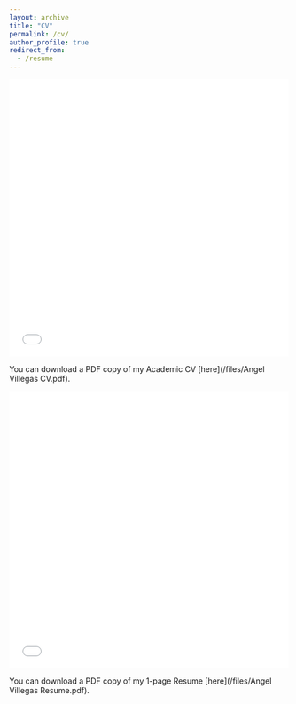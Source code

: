 ```yaml
---
layout: archive
title: "CV"
permalink: /cv/
author_profile: true
redirect_from:
  - /resume
---
```


<iframe src="/files/Angel Villegas CV.pdf" width="100%" height="500" frameborder="no" border="0" marginwidth="0" marginheight="0"></iframe>

You can download a PDF copy of my Academic CV [here](/files/Angel Villegas CV.pdf).

<iframe src="/files/Angel Villegas Resume.pdf" width="100%" height="500" frameborder="no" border="0" marginwidth="0" marginheight="0"></iframe>

You can download a PDF copy of my 1-page Resume [here](/files/Angel Villegas Resume.pdf).
